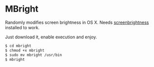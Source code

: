 # MBright

Randomly modifies screen brightness in OS X. Needs [screenbrightness](https://github.com/jmstacey/screenbrightness) installed to work.

Just download it, enable execution and enjoy.

```bash
$ cd mbright
$ chmod +x mbright
$ sudo mv mbright /usr/bin
$ mbright
```
